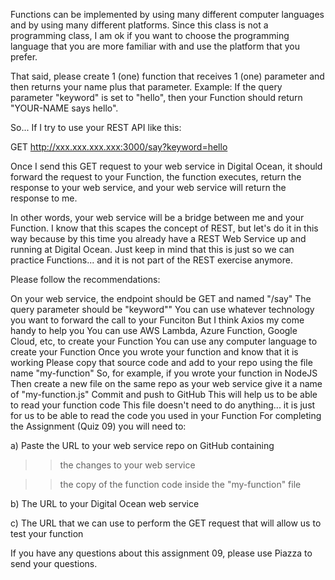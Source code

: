 Functions can be implemented by using many different computer languages and by using many different platforms. Since this class is not a programming class, I am ok if you want to choose the programming language that you are more familiar with and use the platform that you prefer.

That said, please create 1 (one) function that receives 1 (one) parameter and then returns your name plus that parameter. Example: If the query parameter "keyword" is set to "hello", then your Function should return "YOUR-NAME says hello".

So... If I try to use your REST API like this:

GET http://xxx.xxx.xxx.xxx:3000/say?keyword=hello

Once I send this GET request to your web service in Digital Ocean, it should forward the request to your Function, the function executes, return the response to your web service, and your web service will return the response to me.

In other words, your web service will be a bridge between me and your Function. I know that this scapes the concept of REST, but let's do it in this way because by this time you already have a REST Web Service up and running at Digital Ocean. Just keep in mind that this is just so we can practice Functions... and it is not part of the REST exercise anymore.

Please follow the recommendations:

On your web service, the endpoint should be GET and named "/say"
The query parameter should be "keyword""
You can use whatever technology you want to forward the call to your Funciton
But I think Axios my come handy to help you
You can use AWS Lambda, Azure Function, Google Cloud, etc, to create your Function
You can use any computer language to create your Function
Once you wrote your function and know that it is working
Please copy that source code and add to your repo using the file name "my-function"
So, for example, if you wrote your function in NodeJS
Then create a new file on the same repo as your web service
give it a name of "my-function.js"
Commit and push to GitHub
This will help us to be able to read your function code
This file doesn't need to do anything... it is just for us to be able to read the code you used in your Function
For completing the Assignment (Quiz 09) you will need to:

a) Paste the URL to your web service repo on GitHub containing

>> the changes to your web service

>> the copy of the function code inside the "my-function" file

b) The URL to your Digital Ocean web service

c) The URL that we can use to perform the GET request that will allow us to test your function

If you have any questions about this assignment 09, please use Piazza to send your questions.